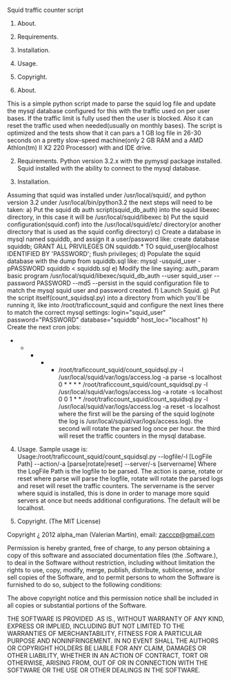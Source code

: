 Squid traffic counter script

1) About.
2) Requirements.
3) Installation.
4) Usage.
5) Copyright.

1) About.

This is a simple python script made to parse the squid log file and update the mysql database configured for this with the traffic used on per user bases. If the traffic limit is fully used then
the user is blocked. Also it can reset the traffic used when needed(usually on monthly bases). The script is optimized and the tests show that it can pars a 1 GB log file in 26-30 seconds on a
pretty slow-speed machine(only 2 GB RAM and a AMD Athlon(tm) II X2 220 Processor) with and IDE drive.

2) Requirements.
Python version 3.2.x with the pymysql package installed.
Squid installed with the ability to connect to the mysql database.

3) Installation.

Assuming that squid was installed under /usr/local/squid/, and python version 3.2 under /usr/local/bin/python3.2 the next steps will need to be taken:
 a) Put the squid db auth script(squid_db_auth) into the squid libexec directory, in this case it will be /usr/local/squid/libexec
 b) Put the squid configuration(squid.conf) into the /usr/local/squid/etc/ directory(or another directory that is used as the squid config directory)
 c) Create a database in mysql named squiddb, and assign it a user/password like:
 create database squiddb;
 GRANT ALL PRIVILEGES ON squiddb.* TO squid_user@localhost IDENTIFIED BY 'PASSWORD';
 flush privileges;
 d) Populate the squid database with the dump from squiddb.sql like:
 mysql -usquid_user -pPASSWORD squiddb < squiddb.sql
 e) Modify the line saying:
 auth_param basic program /usr/local/squid/libexec/squid_db_auth --user squid_user --password PASSWORD --md5 --persist
 in the squid configuration file to match the mysql squid user and password created.
 f) Launch Squid.
 g) Put the script itself(count_squidsql.py) into a directory from which you'll be running it, like into /root/traficcount_squid and configure the next lines there to match the correct mysql settings:
 login="squid_user"
 password="PASSWORD"
 database="squiddb"
 host_loc="localhost"
 h) Create the next cron jobs:
 * * * * * /root/traficcount_squid/count_squidsql.py -l /usr/local/squid/var/logs/access.log -a parse -s localhost
 0 * * * * /root/traficcount_squid/count_squidsql.py -l /usr/local/squid/var/logs/access.log -a rotate -s localhost
 0 0 1 * * /root/traficcount_squid/count_squidsql.py -l /usr/local/squid/var/logs/access.log -a reset -s localhost
 where the first will be the parsing of the squid log(note the log is /usr/local/squid/var/logs/access.log).
 the second will rotate the parsed log once per hour.
 the third will reset the traffic counters in the mysql database. 

4) Usage.
 Sample usage is:
 Usage:/root/traficcount_squid/count_squidsql.py --logfile/-l [LogFile Path] --action/-a [parse|rotate|reset] --server/-s [servername]
 Where the LogFile Path is the logfile to be parsed.
 The action is parse, rotate or reset where parse will parse the logfile, rotate will rotate the parsed logs and reset will reset the traffic counters.
 The servername is the server where squid is installed, this is done in order to manage more squid servers at once but needs additional configurations. The default will be localhost.

5) Copyright.
(The MIT License)

Copyright ¿ 2012 alpha_man (Valerian Martin), email: zacccp@gmail.com

Permission is hereby granted, free of charge, to any person obtaining a copy of this software and associated documentation files (the .Software.), to deal in the Software without restriction, 
including without limitation the rights to use, copy, modify, merge, publish, distribute, sublicense, and/or sell copies of the Software, and to permit persons to whom the Software is furnished
to do so, subject to the following conditions:

The above copyright notice and this permission notice shall be included in all copies or substantial portions of the Software.

THE SOFTWARE IS PROVIDED .AS IS., WITHOUT WARRANTY OF ANY KIND, EXPRESS OR IMPLIED, INCLUDING BUT NOT LIMITED TO THE WARRANTIES OF MERCHANTABILITY, FITNESS FOR A PARTICULAR PURPOSE AND 
NONINFRINGEMENT. IN NO EVENT SHALL THE AUTHORS OR COPYRIGHT HOLDERS BE LIABLE FOR ANY CLAIM, DAMAGES OR OTHER LIABILITY, WHETHER IN AN ACTION OF CONTRACT, TORT OR OTHERWISE, ARISING FROM, OUT OF 
OR IN CONNECTION WITH THE SOFTWARE OR THE USE OR OTHER DEALINGS IN THE SOFTWARE.

